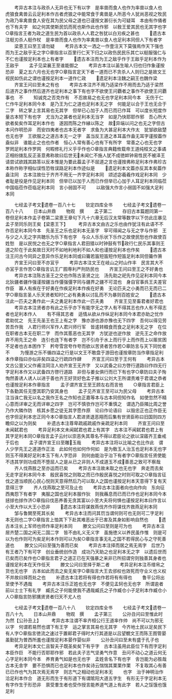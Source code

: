 <!-- { "loadSidebar": true } -->
　　考异古本注与政杀人无异也无下有以字　是率兽而食人也作为率兽以食人也　虎狼食禽兽云云足利本作古者虎狼之中能常食于禽兽是人所恶今人犹尚恶视之牧民为政乃率禽兽食人安在其为民父母之道也已谨按文甚衍长为可疑耳　本由有作俑者也下有夫字　如之何其使斯民饥而死也斯作此也作邪　以敎王爱其民也无其字也字○章指言王者为政之道生民为首以政杀人人君之咎犹以白刃疾之甚也
　　遗古本注梃刃杀人梃作杖　是率兽而食人也作为率禽兽以食人也足利本同但人下有者字
　　梁恵王曰至王请勿疑
　　考异古本文一洒之一作壹注天下莫强焉作天下强也　而为王之敌乎无之字○章指言以百里行仁天下归之以政伤民民乐其亡以梃服强仁与不仁也谨按足利本也上有者字
　　遗古本注而为王之敌乎作于王敌乎足利本作为王敌乎
　　孟子见梁襄王至谁能御之
　　考异古本注以苖生喻人归也归作象谨按恐非　夏之五六月也无也字○章指言定天下者一道而已不贪杀人人则归之是故文王视民如伤此之谓也谨按足利本一道作仁政
　　遗足利本注魏之嗣王也魏作梁
　　齐宣王问曰至未之有也
　　考异古本注齐不用乃适梁作不用而去乃适于梁然后道齐之事作然后道齐也足利本之事下有也字不欲使王问覇者之事作不欲使王问覇事也　不
　　知诚克之否克作有　不忍故易之也无也字足利本同今本　无伤于仁仁作牛足利本同今本　是乃王为仁之道也足利本无之字　何能足以合于王也无合于二字　转之掌上言其易也无其字　但举已心加于人而已而已作耳　可以度长短度作量古本短下有也字　尤当为之甚者也足利本无当字　如是乃快耶耶作邪　吾心所大欲者矣矣作耳足利本作也　遂因而陈之作縁以陈之　故异端以问之也无之字但古本问作明恐非　而安四夷者也古本无者字　求鱼为大甚足利本大作太　犹邹欲敌楚也无也字　王欲服之之道古本无一之字　盖当反王道之本耳盖作盍无耳字谨按葢作盍似非　谁能止之也也作者　恒心人常有善心也有下有所字　常善之心也无也字　罗罔足利本作罗网　何暇修礼行义乎乎作也○章指言典籍攸载帝王道纯桓文之事谲正相纷拨乱反正圣意弗称故曰后世无未闻仁不施人犹不成徳衅钟易性民不被泽王请尝试欲践其路答以反本惟是为要此葢孟子不屈道之言也谨按弗称足利本作弗珍古本称作称字相似误性恐牲误路足利本作迹似是
　　遗足利本文葢亦反其本矣葢作盍注同　古本注故仕于齐齐不用无一齐字足利本同　颂述宓羲羲作戏足利本同　少者耻是役是作见足利本同　但举已以加于人而已作但举已心加于人耳足利本同临莅中国临莅作莅临足利本同　言小弱固不可
　　以敌强大作言小弱固不如强大足利本同


　　七经孟子考文遗卷一百八十七
　　钦定四库全书
　　七经孟子考文遗卷一百八十八
　　日本山井鼎
　　物观　撰
　　孟子第二
　　存旧古本篇题同第一卷但足利本作孟子卷第二梁恵王章句下凡十六章无后汉太常等数字以下仿此庄暴见孟子至同乐则王矣【梁恵王下】
　　考异古本文由古之乐也由作犹注有此语不不作否足利本同今本　先圣王之乐也足利本无圣字　寜可得闻之与无之字与作邪　王与少之人无之字共聴乐为乐下有也字　与众人乐乐状下乐作之故使民愁也作故使百姓愁　是以民悦之也无之字○章指言人君田猎以时钟鼓有节政行仁民乐其事则王道之阶在于此矣故日天时不如地利地利不如人和也谨按足利本也作矣
　　遗古本注王问古今同异之意异作乐足利本同或曰籥若笛短笛短作短笛足利本同但籥作箫
　　齐宣王问曰至不亦冝乎
　　考异古本注文王在岐山之时山作丰　民言其大不亦冝乎言作苦○章指言讥王广囿専利严刑防民也
　　齐宣王问曰至王之不好勇也
　　考异古本注陈古圣王之交也作陈古圣贤之比　汤先助之祀先作见足利本同今本　北狄疆者疆作强谨按疆当作彊强彊字同与疆界之疆不可混也　身自官事呉王夫差官作臣　寡人有疾在于好勇在作疾足利本作疾在好勇　无论匹夫之小勇而已无而已二字○章指言圣人乐天贤者知时仁必有勇勇以讨乱而不为暴则百姓安之
　　遗古本注此一匹夫之勇作此一夫之勇足利本作此一匹夫勇
　　齐宣王见至畜君者好君也
　　考异古本注贤者亦有此之乐乎亦下有能字无之字人有不得其志也作人有不得志者也足利本作人
　　有不得其志者　适情从欲从作纵足利本同今本君亦助之忧作君助忧之　先王先圣王也王上有之字　豫亦游也游亦豫也无下四字　吾何以得见劳苦吾作我　人君行师兴军作人君兴师行军　皆逺转粮食而食之足利本无之字　在位在职者古本无在职二字　而作其慝恶也无其字　方犹逆也逆作放　逆先王之命作放弃不用先王之命　连引也连下有者字　岂不引舟于水上而行乎上而作而上以赈贫困不足者也古本困作下　矜夸雪宫夸作夸而欲以苦贤者苦作若○章防言与天下同忧者不
　　为慢游之乐不循四溢之行是以文王不敢盘于游田也谨按章防当作章指足利本作章指曰亦似非矣四溢之行疏四作肆
　　齐宣王问曰至于王何有
　　考异古本文古公亶父父作甫注同注人劝齐宣王无齐字　又以武备之曰方啓行道路曰作四无行字足利本作又以武备四方啓行道路　非但与姜女俱行而已下有也字○章防曰夫子恂恂然善诱人诱人以进于善也齐王好货好色孟子推以公刘大王所谓责难于君谓之恭者也谨按足利本作章指言
　　孟子谓齐宣王至王顾左右而言他
　　○章指言君臣上下各勤其任无堕其职乃安其身也
　　孟子见齐宣王至可以为民父母
　　考异古本注当诛亡我无以名之我作王名之作知也正嘉等本与古本同但知作名　如使忽然不精心意而详审之无而详审之四字　岂可不慎欤作岂可不重慎之　谓选乃臣隣比周之誉乃作大隣作防　核其乡愿之徒无其字愿作原　论曰作论语曰　以毁忠正也正作臣无也字但足利本忠正同今本○章指言人君进贤退恶翔而后集有世贤臣称曰旧国则四方瞻仰之以为则矣
　　补遗古本注尊卑疏戚疏戚作亲疏足利本同
　　齐宣王问曰至未闻弑君也
　　考异足利本文未闻弑君也君上有其字　古本注不闻弑君也君上有其字足利本同○章指言孟子云纣以崇恶失其尊名不得以君臣论之欲以深寤齐王垂戒于后也
　　孟子谓齐宣王曰至雕玉哉
　　考异古本注将以比喻之也比作此　谓人少学先王之道道作正法　此如何也如何作何如　是为敎玉人治玉也足利本无也字　则玉不得美好足利本玉下有人字恐非　则何由能治乎治下有者字○章指言任贤使能不违其学则功成而不堕屈人之是从已之非则人不成道玉不成善恶之致可不察哉
　　齐人伐燕胜之至亦运而已矣
　　考异古本注故未取之也无也字　奔走而去矣无走字足利本同今本　殷民喜悦之则取之而已作殷民喜悦之时则可取之○章指言征伐之道当顺民心民心悦则天意得然后乃可以取人之国也谨按足利本天意得下复有天意得三字
　　齐人伐燕取之至可及止也
　　考异古本注面者向也向作向　东向征西夷怨下有者字　夷服之国也足利本服作狄　则我蘓息而已而已作也足利本同今本　拯捄也捄作济○章指曰伐恶养善无贪其富以小至大夫将何惧也谨按足利本曰作言以小至大作以大王小恐非
　　遗古本注将谋救燕伐齐作将谋伐齐救燕足利本同
　　邹与鲁閧至死其长矣
　　考异古本注而问其罚当谓何则可也无则可二字足利本无则也二字○章指言上恤其下下赴其难恶出于已害及其身如影响自然也
　　遗古本注长上军师也师作率足利本同
　　滕文公问曰至则是可为也
　　考异古本注居齐楚二国之闲无二国二字　皆不由礼义无义字　虽施徳义以养民虽作惟　则是可以为也作则可为矣足利本作则可以为矣○章指言事无礼之国不若得民心与之守死善道也
　　滕文公问曰至强为善而已矣
　　考异古本注择而居之焉无焉字　后世乃有王者乃下有可字　创业垂统创作造　成功乃天助之也足利本无之字　以遗后世而已矣而已矣作也○章指言君子之道正已在天强暴之来非已所招谓穷则独善其身者也谨按足利本在天作任天
　　滕文公问曰至择于斯二者
　　考异足利本注币缯帛之货也无也字　古本如此而去之矣无矣字○章指言大王去邠权也效死而守业义也义权不并故曰择而处之也
　　补遗古本注若将有得也作若将有有得也
　　鲁平公将出至使予不遇哉
　　考异古本注乐正姓也无也字　不便见孟轲也无也字　所谓逾者前以士士下有礼字　臧氏之子何能使我不遇哉臧氏之子作臧仓小子足利本作臧仓小人○章指言防邪搆贤贤者归天不尤人也










　　七经孟子考文遗卷一百八十八
　　钦定四库全书
　　七经孟子考文遗卷一百八十九
　　日本山井鼎
　　物观　撰
　　孟子第三
　　公孙丑问曰至惟此时为然【公孙丑上】
　　考异古本注谓不率齐桓公行王道率作帅　尚不可以为邪无以字　何谓若易然也谓下有王字　运之掌言其易也无其字　今齐地土民以足矣民下有人字○章指言徳流之速过于置邮君子得时大行其道是以吕望覩文王而陈王图管晏虽勤犹为曽西所羞也谨按足利本晏作婴似非
　　公孙丑问曰至未有盛于孔子也
　　考异足利本文仁且智夫子既圣矣矣下有乎字　古本注虽用此臣位下有而字足利本臣作巨　不能行否耶耶作邪　若此夫子志气坚勇气作意　丑问不动心之道云何无心字足利本同今本　养育勇气如是也无也字　孟姓舎名下有也字　舎岂能为必胜哉古本无舎字　要不恐惧而已也足利本也作矣诗云惴惴其栗栗作栗　不复取其心有善已已作也气为其次焉无焉字　则志气之相动也足利本无
　　也字　治于神明治作洽足利本作合　道无形而生于有形道下有谓隂阳大道五字生　有形无于字足利本无有字作生于形恐非　禀受羣生者也受作授言能养道气道上有此字　若人之馁饿也饿足利
